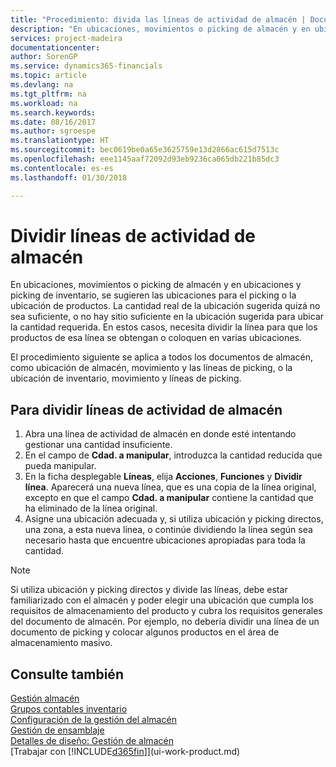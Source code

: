 ```yaml
---
title: "Procedimiento: divida las líneas de actividad de almacén | Documentos de Microsoft"
description: "En ubicaciones, movimientos o picking de almacén y en ubicaciones y picking de inventario, se sugieren las ubicaciones para el picking o la ubicación de productos. La cantidad real de la ubicación sugerida quizá no sea suficiente, o no hay sitio suficiente en la ubicación sugerida para ubicar la cantidad requerida. En estos casos, necesita dividir la línea para que los productos de esa línea se obtengan o coloquen en varias ubicaciones."
services: project-madeira
documentationcenter: 
author: SorenGP
ms.service: dynamics365-financials
ms.topic: article
ms.devlang: na
ms.tgt_pltfrm: na
ms.workload: na
ms.search.keywords: 
ms.date: 08/16/2017
ms.author: sgroespe
ms.translationtype: HT
ms.sourcegitcommit: bec0619be0a65e3625759e13d2866ac615d7513c
ms.openlocfilehash: eee1145aaf72092d93eb9236ca065db221b85dc3
ms.contentlocale: es-es
ms.lasthandoff: 01/30/2018

---
```

# <a name="split-warehouse-activity-lines"></a>Dividir líneas de actividad de almacén
En ubicaciones, movimientos o picking de almacén y en ubicaciones y picking de inventario, se sugieren las ubicaciones para el picking o la ubicación de productos. La cantidad real de la ubicación sugerida quizá no sea suficiente, o no hay sitio suficiente en la ubicación sugerida para ubicar la cantidad requerida. En estos casos, necesita dividir la línea para que los productos de esa línea se obtengan o coloquen en varias ubicaciones.  

El procedimiento siguiente se aplica a todos los documentos de almacén, como ubicación de almacén, movimiento y las líneas de picking, o la ubicación de inventario, movimiento y líneas de picking.  

## <a name="to-split-warehouse-activity-lines"></a>Para dividir líneas de actividad de almacén  
1.  Abra una línea de actividad de almacén en donde esté intentando gestionar una cantidad insuficiente.  
2.  En el campo de **Cdad. a manipular**, introduzca la cantidad reducida que pueda manipular.  
3.  En la ficha desplegable **Líneas**, elija **Acciones**, **Funciones** y **Dividir línea**. Aparecerá una nueva línea, que es una copia de la línea original, excepto en que el campo **Cdad. a manipular** contiene la cantidad que ha eliminado de la línea original.  
4.  Asigne una ubicación adecuada y, si utiliza ubicación y picking directos, una zona, a esta nueva línea, o continúe dividiendo la línea según sea necesario hasta que encuentre ubicaciones apropiadas para toda la cantidad.  

> [!NOTE]  
>  Si utiliza ubicación y picking directos y divide las líneas, debe estar familiarizado con el almacén y poder elegir una ubicación que cumpla los requisitos de almacenamiento del producto y cubra los requisitos generales del documento de almacén. Por ejemplo, no debería dividir una línea de un documento de picking y colocar algunos productos en el área de almacenamiento masivo.  

## <a name="see-also"></a>Consulte también  
[Gestión almacén](warehouse-manage-warehouse.md)  
[Grupos contables inventario](inventory-manage-inventory.md)  
[Configuración de la gestión del almacén](warehouse-setup-warehouse.md)     
[Gestión de ensamblaje](assembly-assemble-items.md)    
[Detalles de diseño: Gestión de almacén](design-details-warehouse-management.md)  
[Trabajar con [!INCLUDE[d365fin](includes/d365fin_md.md)]](ui-work-product.md)

